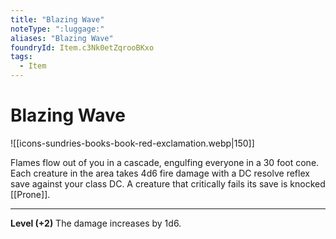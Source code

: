```yaml
---
title: "Blazing Wave"
noteType: ":luggage:"
aliases: "Blazing Wave"
foundryId: Item.c3Nk0etZqrooBKxo
tags:
  - Item
---
```


# Blazing Wave
![[icons-sundries-books-book-red-exclamation.webp|150]]

Flames flow out of you in a cascade, engulfing everyone in a 30 foot cone. Each creature in the area takes 4d6 fire  damage with a DC resolve reflex save against your class DC. A creature that critically fails its save is knocked [[Prone]].

* * *

**Level (+2)** The damage increases by 1d6.
